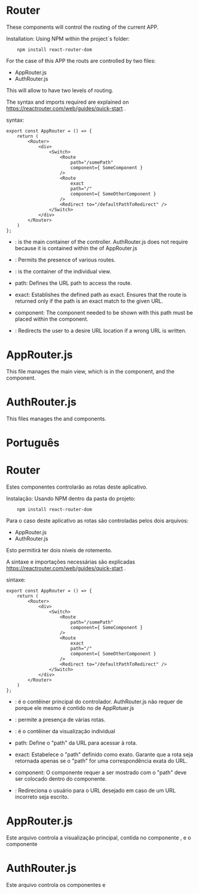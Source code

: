 # Router

These components will control the routing of the current APP.

Installation: Using NPM within the project´s folder:
```
    npm install react-router-dom
```

For the case of this APP the routs are controlled by two files:
- AppRouter.js
- AuthRouter.js

This will allow to have two levels of routing.

The syntax and imports required are explained on https://reactrouter.com/web/guides/quick-start .

syntax:
```
export const AppRouter = () => {
    return (
        <Router>
            <div>
                <Switch>
                    <Route 
                        path="/somePath" 
                        component={ SomeComponent }    
                    />
                    <Route 
                        exact
                        path="/" 
                        component={ SomeOtherComponent }
                    />
                    <Redirect to="/defaultPathToRedirect" />
                </Switch>
            </div>
        </Router>
    )
};
```

 - <Router>: is the main container of the controller. AuthRouter.js does not require <Router> because it is contained within the <Router> of AppRouter.js

 - <Switch>: Permits the presence of various routes.

 - <Route>: is the container of the individual view.

 - path: Defines the URL path to access the route.

 - exact: Establishes the defined path as exact. Ensures that the route is returned only if the path is an exact match to the given URL.

 - component: The component needed to be shown with this path must be placed within the component.

 - <Redirect to="">: Redirects the user to a desire URL location if a wrong URL is written.  

# AppRouter.js

This file manages the main view, which is in the <JournalScreen /> component, and the <AuthRouter /> component.

# AuthRouter.js

This files manages the <LoginScreen /> and <RegisterScreen /> components.


# Português
# Router

Estes componentes controlarão as rotas deste aplicativo.

Instalação: Usando NPM dentro da pasta do projeto:
```
    npm install react-router-dom
```
Para o caso deste aplicativo as rotas são controladas pelos dois arquivos: 
- AppRouter.js
- AuthRouter.js

Esto permitirá ter dois níveis de rotemento.

A sintaxe e importações necessárias são explicadas https://reactrouter.com/web/guides/quick-start .

sintaxe:
```
export const AppRouter = () => {
    return (
        <Router>
            <div>
                <Switch>
                    <Route 
                        path="/somePath" 
                        component={ SomeComponent }    
                    />
                    <Route 
                        exact
                        path="/" 
                        component={ SomeOtherComponent }
                    />
                    <Redirect to="/defaultPathToRedirect" />
                </Switch>
            </div>
        </Router>
    )
};
```

- <Router>: é o contêiner principal do controlador. AuthRouter.js não requer de <Router> porque ele mesmo é contido no <Router> de AppRotuer.js

 - <Switch>: permite a presença de várias rotas.

 - <Route>: é o contêiner da visualização individual

 - path: Define o "path" da URL para acessar à rota.

 - exact: Estabelece o "path" definido como exato. Garante que a rota seja retornada apenas se o "path" for uma correspondência exata do URL.

 - component: O componente requer a ser mostrado com o "path" deve ser colocado dentro do componente.

 - <Redirect to="">: Redireciona o usuário para o URL desejado em caso de um URL incorreto seja escrito.

 # AppRouter.js

Este arquivo controla a visualização principal, contida no componente <JornalScreen />, e o componente <AuthRouter />

# AuthRouter.js

Este arquivo controla os componentes <LoginScreen /> e <RegisterScreen />